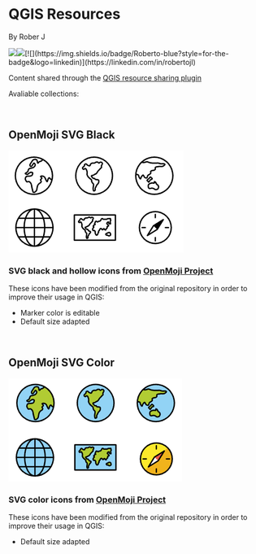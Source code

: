 # QGIS Resources
By Rober J

[![](https://img.shields.io/badge/Portfolio-black?style=for-the-badge&logo=github)](https://roberer.github.io)[![](https://img.shields.io/badge/@roberer_-white?style=for-the-badge&labelColor=blue&logo=Twitter&logoColor=white)](https://twitter.com/roberer_)[![](https://img.shields.io/badge/Roberto-blue?style=for-the-badge&logo=linkedin)](https://linkedin.com/in/robertojl)

Content shared through the [QGIS resource sharing plugin](https://qgis-contribution.github.io/QGIS-ResourceSharing/index.html)

Avaliable collections:

<br>

## OpenMoji SVG Black
![OpenMoji black](collections/openmoji-svg-black/preview/openmoji-black-sample.png)
### SVG black and hollow icons from [OpenMoji Project](https://openmoji.org/)

These icons have been modified from the original repository in order to improve their usage in QGIS:
* Marker color is editable
* Default size adapted
<br>

## OpenMoji SVG Color
![OpenMoji color](collections/openmoji-svg-color/preview/openmoji-color-sample.png)
### SVG color icons from [OpenMoji Project](https://openmoji.org/)

These icons have been modified from the original repository in order to improve their usage in QGIS:
* Default size adapted
